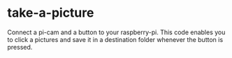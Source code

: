 # take-a-picture
Connect a pi-cam and a button to your raspberry-pi. This code enables you to click a pictures and save it in a destination folder whenever the button is pressed.
